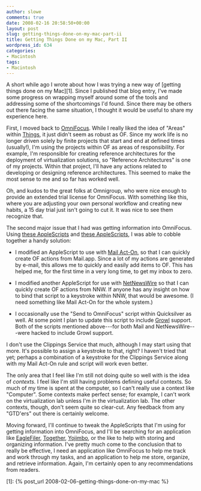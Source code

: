 ```yaml
---
author: slowe
comments: true
date: 2008-02-16 20:58:50+00:00
layout: post
slug: getting-things-done-on-my-mac-part-ii
title: Getting Things Done on my Mac, Part II
wordpress_id: 634
categories:
- Macintosh
tags:
- Macintosh
---
```


A short while ago I wrote about how I was trying a new way of [getting things done on my Mac][1]. Since I published that blog entry, I've made some progress on wrapping myself around some of the tools and addressing some of the shortcomings I'd found. Since there may be others out there facing the same situation, I thought it would be useful to share my experience here.

First, I moved back to [OmniFocus](http://www.omnigroup.com/applications/omnifocus/). While I really liked the idea of "Areas" within [Things](http://www.culturedcode.com/things/), it just didn't seem as robust as OF. Since my work life is no longer driven solely by finite projects that start and end at defined times (usually!), I'm using the projects within OF as areas of responsibility. For example, I'm responsible for creating reference architectures for the deployment of virtualization solutions, so "Reference Architectures" is one of my projects. Within that project, I'll have any actions related to developing or designing reference architectures. This seemed to make the most sense to me and so far has worked well.

Oh, and kudos to the great folks at Omnigroup, who were nice enough to provide an extended trial license for OmniFocus. With something like this, where you are adjusting your own personal workflow and creating new habits, a 15 day trial just isn't going to cut it. It was nice to see them recognize that.

The second major issue that I had was getting information into OmniFocus. Using [these AppleScripts](http://www.sandro.org/omnifocus/index.php) and [these AppleScripts](http://www.rose-hulman.edu/~clifton/software.html), I was able to cobble together a handy solution:

* I modified an AppleScript to use with [Mail Act-On](http://www.indev.ca/MailActOn.html), so that I can quickly create OF actions from Mail.app. Since a lot of my actions are generated by e-mail, this allows me to quickly and easily add items to OF. This has helped me, for the first time in a very long time, to get my inbox to zero.

* I modified another AppleScript for use with [NetNewsWire](http://www.newsgator.com/Individuals/NetNewsWire/) so that I can quickly create OF actions from NNW. If anyone has any insight on how to bind that script to a keystroke within NNW, that would be awesome. (I need something like Mail Act-On for the whole system.)

* I occasionally use the "Send to OmniFocus" script within Quicksilver as well. At some point I plan to update this script to include [Growl](http://growl.info/) support. Both of the scripts mentioned above---for both Mail and NetNewsWire---were hacked to include Growl support.

I don't use the Clippings Service that much, although I may start using that more. It's possible to assign a keystroke to that, right? I haven't tried that yet; perhaps a combination of a keystroke for the Clippings Service along with my Mail Act-On rule and script will work even better.

The only area that I feel like I'm still not doing quite so well with is the idea of _contexts._ I feel like I'm still having problems defining useful contexts. So much of my time is spent at the computer, so I can't really use a context like "Computer". Some contexts make perfect sense; for example, I can't work on the virtualization lab unless I'm _in_ the virtualization lab. The other contexts, though, don't seem quite so clear-cut. Any feedback from any "GTD'ers" out there is certainly welcome.

Moving forward, I'll continue to tweak the AppleScripts that I'm using for getting information into OmniFocus, and I'll be searching for an application like [EagleFiler](http://c-command.com/eaglefiler/), [Together](http://reinventedsoftware.com/together/), [Yojimbo](http://www.barebones.com/products/yojimbo/), or the like to help with storing and organizing information. I've pretty much come to the conclusion that to really be effective, I need an application like OmniFocus to help me track and work through my tasks, and an application to help me store, organize, and retrieve information. Again, I'm certainly open to any recommendations from readers.

[1]: {% post_url 2008-02-06-getting-things-done-on-my-mac %}
